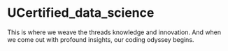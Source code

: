 # UCertified_data_science
This is where we weave the threads knowledge and innovation. And when we come out with profound insights, our coding odyssey begins. 
